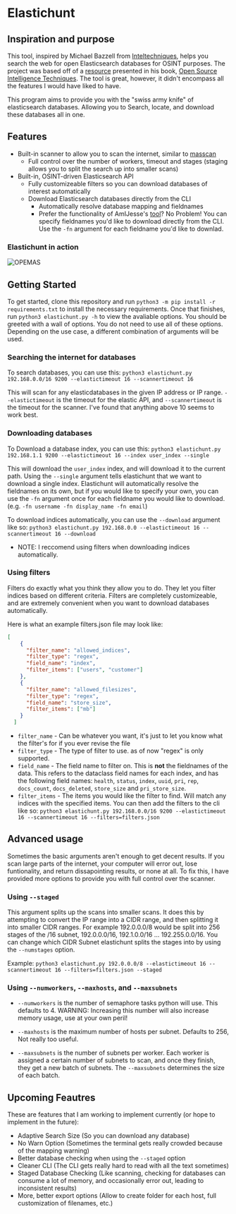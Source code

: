 # Elastichunt

## Inspiration and purpose
This tool, inspired by Michael Bazzell from [Inteltechniques](https://inteltechniques.com), helps you search the web for open Elasticsearch databases for OSINT purposes.
The project was based off of a [resource](https://github.com/AmIJesse/Elasticsearch-Crawler) presented in his book, [Open Source Intelligence Techniques](https://inteltechniques.com/book1.html). The tool is great, however, it didn't encompass all the features I would have liked to have.

This program aims to provide you with the "swiss army knife" of elasticsearch databases. Allowing you to Search, locate, and download these databases all in one. 

## Features
- Built-in scanner to allow you to scan the internet, similar to [masscan](https://github.com/robertdavidgraham/masscan)
  - Full control over the number of workers, timeout and stages (staging allows you to split the search up into smaller scans)
- Built-in, OSINT-driven Elasticsearch API
  - Fully customizeable filters so you can download databases of interest automatically
  - Download Elasticsearch databases directly from the CLI
    - Automatically resolve database mapping and fieldnames
    - Prefer the functionality of AmIJesse's [tool](https://github.com/AmIJesse/Elasticsearch-Crawler)? No Problem! You can specify fieldnames you'd like to download directly from the CLI. Use the `-fn` argument for each fieldname you'd like to downlad.
    
### Elastichunt in action
![OPEMAS](https://user-images.githubusercontent.com/45581646/220704670-3abe8e9f-ebcf-43f6-92ec-e18de551b423.gif)


## Getting Started

To get started, clone this repository and run `python3 -m pip install -r requirements.txt` to install the necessary requirements. Once that finishes, run `python3 elastichunt.py -h` to view the avaliable options. You should be greeted with a wall of options.
You do not need to use all of these options. Depending on the use case, a different combination of arguments will be used. 

### Searching the internet for databases

To search databases, you can use this:
`python3 elastichunt.py 192.168.0.0/16 9200 --elastictimeout 16 --scannertimeout 16`

This will scan for any elasticdatabases in the given IP address or IP range. `--elastictimeout` is the timeout for the elastic API, and `--scannertimeout` is the timeout for the scanner. I've found that anything above 10 seems to work best.

### Downloading databases

To Download a database index, you can use this:
`python3 elastichunt.py 192.168.1.1 9200 --elastictimeout 16 --index user_index --single`

This will download the `user_index` index, and will download it to the current path. Using the `--single` argument tells elastichunt that we want to download a single index. Elastichunt will automatically resolve the fieldnames on its own, but if you would like to specify your own, you can use the `-fn` argument once for each fieldname you would like to download. (e.g. `-fn username -fn display_name -fn email`)

To download indices automatically, you can use the `--download` argument like so:
`python3 elastichunt.py 192.168.0.0 --elastictimeout 16 --scannertimeout 16 --download`
- NOTE: I reccomend using filters when downloading indices automatically. 

### Using filters

Filters do exactly what you think they allow you to do. They let you filter indices based on different criteria. Filters are completely customizeable, and are extremely convenient when you want to download databases automatically.

Here is what an example filters.json file may look like:
```json
[
    {
      "filter_name": "allowed_indices",
      "filter_type": "regex",
      "field_name": "index",
      "filter_items": ["users", "customer"]
    },
    {
      "filter_name": "allowed_filesizes",
      "filter_type": "regex",
      "field_name": "store_size",
      "filter_items": ["mb"]
    }
  ]
```
- `filter_name` - Can be whatever you want, it's just to let you know what the filter's for if you ever revise the file
- `filter_type` - The type of filter to use. as of now "regex" is only supported.
- `field_name` - The field name to filter on. This is **not** the fieldnames of the data. This refers to the dataclass field names for each index, and has the following field names: `health`, `status`, `index`, `uuid`, `pri`, `rep`, `docs_count`, `docs_deleted`, `store_size` and `pri_store_size`.
- `filter_items` - The items you would like the filter to find. Will match any indices with the specified items.
You can then add the filters to the cli like so:
`python3 elastichunt.py 192.168.0.0/16 9200 --elastictimeout 16 --scannertimeout 16 --filters=filters.json`

## Advanced usage
Sometimes the basic arguments aren't enough to get decent results. If you scan large parts of the internet, your computer will error out, lose funtionality, and return dissapointing results, or none at all. To fix this, I have provided more options to provide you with full control over the scanner. 

### Using `--staged`

This argument splits up the scans into smaller scans. It does this by attempting to convert the IP range into a CIDR range, and then splitting it into smaller CIDR ranges. For example 192.0.0.0/8 would be split into 256 stages of the /16 subnet, 192.0.0.0/16, 192.1.0.0/16 ... 192.255.0.0/16. You can change which CIDR Subnet elastichunt splits the stages into by using the `--numstages` option.

Example: `python3 elastichunt.py 192.0.0.0/8 --elastictimeout 16 --scannertimeout 16 --filters=filters.json --staged`

### Using `--numworkers`,  `--maxhosts`, and `--maxsubnets`

- `--numworkers` is the number of semaphore tasks python will use. This defaults to 4.
WARNING: Increasing this number will also increase memory usage, use at your own peril!

- `--maxhosts` is the maximum number of hosts per subnet. Defaults to 256, Not really too useful.

- `--maxsubnets` is the number of subnets per worker. Each worker is assigned a certain number of subnets to scan, and once they finish, they get a new batch of subnets. The `--maxsubnets` determines the size of each batch. 

## Upcoming Feautres
These are features that I am working to implement currently (or hope to implement in the future):
- Adaptive Search Size (So you can download any database)
- No Warn Option (Sometimes the terminal gets really crowded because of the mapping warning)
- Better database checking when using the `--staged` option
- Cleaner CLI (The CLI gets really hard to read with all the text sometimes)
- Staged Database Checking (Like scanning, checking for databases can consume a lot of memory, and occasionally error out, leading to inconsistent results)
- More, better export options (Allow to create folder for each host, full customization of filenames, etc.)
